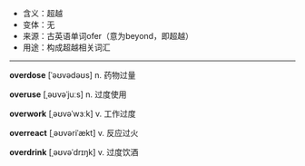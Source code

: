 - <span class="definition">含义：超越</span>
- <span class="definition">变体：无</span>
- <span class="definition">来源：古英语单词ofer（意为beyond，即超越）</span>
- <span class="definition">用途：构成超越相关词汇</span>

---

<span class="vocabulary">**overdose**</span> [ˈəʊvədəʊs] n. 药物过量

<span class="vocabulary">**overuse**</span> [ˌəʊvəˈjuːs] n. 过度使用

<span class="vocabulary">**overwork**</span> [ˌəʊvəˈwɜːk] v. 工作过度

<span class="vocabulary">**overreact**</span> [ˌəʊvəriˈækt] v. 反应过火

<span class="vocabulary">**overdrink**</span> [ˌəʊvəˈdrɪŋk] v. 过度饮酒
